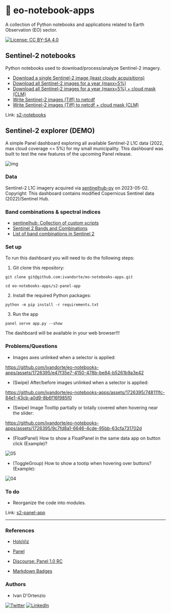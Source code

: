 # :satellite: eo-notebook-apps

A collection of Python notebooks and applications related to Earth Observation (EO) sector.

[![License: CC BY-SA 4.0](https://img.shields.io/badge/License-CC%20BY--SA%204.0-lightgrey.svg)](https://creativecommons.org/licenses/by/4.0/)

## Sentinel-2 notebooks

Python notebooks used to download/process/analyze Sentinel-2 imagery.

* [Download a single Sentinel-2 image (least cloudy acquisitions)](https://github.com/ivandorte/eo-notebooks-apps/blob/main/s2-notebooks/01a_download_single.ipynb)
* [Download all Sentinel-2 images for a year (maxx=5%)](https://github.com/ivandorte/eo-notebooks-apps/blob/main/s2-notebooks/01b_download_multi.ipynb)
* [Download all Sentinel-2 images for a year (maxx=5%) + cloud mask (CLM)](https://github.com/ivandorte/eo-notebooks-apps/blob/main/s2-notebooks/01c_download_multi_clm.ipynb)
* [Write Sentinel-2 images (Tiff) to netcdf](https://github.com/ivandorte/eo-notebooks-apps/blob/main/s2-notebooks/02a_tiff_to_netcdf.ipynb)
* [Write Sentinel-2 images (Tiff) to netcdf + cloud mask (CLM)](https://github.com/ivandorte/eo-notebooks-apps/blob/main/s2-notebooks/02b_tiff_to_netcdf_clm.ipynb)

Link: [s2-notebooks](https://github.com/ivandorte/eo-notebooks-apps/tree/main/s2-notebooks)

## Sentinel-2 explorer (DEMO)

A simple Panel dashboard exploring all available Sentinel-2 L1C data (2022, max cloud coverage <= 5%) for my small municipality. This dashboard was built to test the new features of the upcoming Panel release.

![img](https://github.com/ivandorte/eo-notebooks-apps/blob/main/s2-panel-app/images/dashboard.png)

### Data

Sentinel-2 L1C imagery acquired via [sentinelhub-py](https://sentinelhub-py.readthedocs.io) on 2023-05-02. Copyright: This dashboard contains modified Copernicus Sentinel data (2022)/Sentinel Hub.

### Band combinations & spectral indices

- [sentinelhub: Collection of custom scripts](https://custom-scripts.sentinel-hub.com/custom-scripts/sentinel-2/sentinel-2/)
- [Sentinel 2 Bands and Combinations](https://gisgeography.com/sentinel-2-bands-combinations/)
- [List of band combinations in Sentinel 2](https://giscrack.com/list-of-band-combinations-in-sentinel-2a/)

### Set up
To run this dashboard you will need to do the following steps:

1. Git clone this repository:

`git clone git@github.com:ivandorte/eo-notebooks-apps.git`

`cd eo-notebooks-apps/s2-panel-app`

2. Install the required Python packages:

`python -m pip install -r requirements.txt`

3. Run the app

`panel serve app.py --show`

The dashboard will be available in your web browser!!!

### Problems/Questions

- Images axes unlinked when a selector is applied:

https://github.com/ivandorte/eo-notebooks-apps/assets/1726395/e47f35e7-4150-478b-be84-b5261b9a3e42

- (Swipe) After/before images unlinked when a selector is applied:

https://github.com/ivandorte/eo-notebooks-apps/assets/1726395/748111fc-84e1-43cb-a0d9-8b6f16f985f0

- (Swipe) Image Tooltip partially or totally covered when hovering near the slider:

https://github.com/ivandorte/eo-notebooks-apps/assets/1726395/9c7fd8a1-6646-4cde-95bb-63cfa731702d

- (FloatPanel) How to show a FloatPanel in the same data app on button click (Example)?

![05](https://github.com/ivandorte/eo-notebooks-apps/assets/1726395/d66d101b-a886-4483-9195-691516c3e916)

- (ToggleGroup) How to show a tootip when hovering over buttons? (Example):

![04](https://github.com/ivandorte/eo-notebooks-apps/assets/1726395/96042ce2-83c8-441e-a107-1e46d62adf58)


### To do
- Reorganize the code into modules.

Link: [s2-panel-app](https://github.com/ivandorte/eo-notebooks-apps/tree/main/s2-panel-app)

---

### References

- [HoloViz](https://holoviz.org/)

- [Panel](https://pyviz-dev.github.io/panel/reference/index.html)

- [Discourse: Panel 1.0 RC](https://discourse.holoviz.org/t/panel-1-0-release-candidate/5268)

- [Markdown Badges](https://github.com/Ileriayo/markdown-badges)

### Authors

- Ivan D'Ortenzio

[![Twitter](https://img.shields.io/badge/Twitter-%231DA1F2.svg?style=for-the-badge&logo=Twitter&logoColor=white)](https://twitter.com/ivanziogeo)
[![LinkedIn](https://img.shields.io/badge/linkedin-%230077B5.svg?style=for-the-badge&logo=linkedin&logoColor=white)](https://www.linkedin.com/in/ivan-d-ortenzio/)
